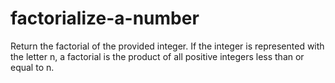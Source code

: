 # factorialize-a-number
Return the factorial of the provided integer.  If the integer is represented with the letter n, a factorial is the product of all positive integers less than or equal to n.
